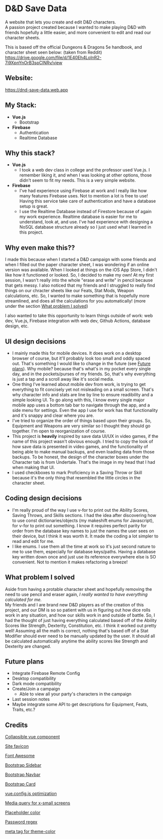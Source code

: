 # D&D Save Data
A website that lets you create and edit D&D characters.  
A passion project created because I wanted to make playing D&D with friends hopefully a little easier, and more convenient to edit and read our character sheets.

This is based off the official Dungeons & Dragons 5e handbook, and character sheet seen below: (taken from Reddit)  
https://drive.google.com/file/d/1E40Eh4LoInR2-7i9XpnYnOrB3spClNRv/view 

## Website: 
https://dnd-save-data.web.app

## My Stack:
- **Vue.js**
    - Bootstrap
- **Firebase**
    - Authentication
    - Realtime Database

## Why this stack?
- **Vue.js** 
    - I took a web dev class in college and the professor used Vue.js. I remember liking it, and when I was looking at other options, those didn't seem to fit my needs. This is a very simple website.
- **Firebase** 
    - I've had experience using Firebase at work and I really like how many features Firebase uses. Not to mention a lot is free to use! Having this service take care of authentication and have a database setup is great. 
    - I use the Realtime Database instead of Firestore because of again my work experience. Realtime database is easier for me to understand, look at, and use. I've had experience with designing a NoSQL database structure already so I just used what I learned in this project.

## Why even make this??
I made this because when I started a D&D campaign with some friends and when I filled out the paper character sheet, I was wondering if an online version was available. When I looked at things on the iOS App Store, I didn't like how it functioned or looked. So, I decided to make my own! At my first session, I wasn't really into the whole "erase and write" in pencil because that gets messy. I also noticed that my friends and I struggled to really find things on our chracter sheets like our Feats, Stat Mods, Weapon calculations, etc. So, I wanted to make something that is hopefully more streamlined, and does all the calculations for you automatically! (more under the section [What problem I solved](#what-problem-i-solved))  

I also wanted to take this opportunity to learn things outside of work: web dev, Vue.js, Firebase integration with web dev, Github Actions, database design, etc.

## UI design decisions
- I mainly made this for mobile devices. It does work on a desktop browser of course, but it'll probably look too small and oddly spaced out. That's something I would like to change in the future (see [Future plans](#future-plans)). Why mobile? because that's what's in my pocket every single day, and in the pockets/purses of my friends. So, that's why everything is just a tap and a scroll away like it's social media.  
- One thing I've learned about mobile dev from work, is trying to get everything to fit concisely yet not misleading on a small screen. That's why character info and stats are line by line to ensure readibility and a simple looking UI. To go along with this, I know every single major mobile app uses a bottom tab bar to navigate through the app, and a side menu for settings. Even the app I use for work has that functionality and it's snappy and clear where you are.
- I've tried to organize the order of things based upon their groups. So, Equipment and Weapons are very similar so I thought they should go together. I'm open to reorganization of course.
- This project is **heavily** inspired by save data UI/UX in video games, if the name of this project wasn't obvious enough. I tried to copy the look of how save data is presented in video games, and the functionality of being able to make manual backups, and even loading data from those backups. To be honest, the design of the character boxes under the Character tab is from Undertale. That's the image in my head that I had when making that UI.
- I used checkboxes to mark Proficiency in a Saving Throw or Skill because it's the only thing that resembled the little circles in the character sheet. 

## Coding design decisions
- I'm really proud of the way I use v-for to print out the Ability Scores, Saving Throws, and Skills sections. I had the idea after discovering how to use const dictionaries/objects (my makeshift enums for Javascript), for v-for to print out something. I know it requires perfect parity for order from the database key names to just the names the user sees on their device, but I think it was worth it. It made the coding a lot simpler to read and edit for me.
- I like enums. I use them all the time at work so it's just second nature to me to use them, especially for database keys/paths. Having a database key written down once and just use its reference everywhere else is SO convenient. Not to mention it makes refactoring a breeze!


## What problem I solved
Aside from having a protable character sheet and hopefully removing the need to use pencil and eraser again, *I really wanted to have everything calculated for me.*  
My friends and I are brand new D&D players as of the creation of this project, and our DM is so so patient with us in figuring out how dice rolls work in any situation, and how our skills work in and outside of battle. So, I had the thought of just having everything calculated based off of the Ability Scores like Strength, Dexterity, Constitution, etc. I think it worked out pretty well! Assuming all the math is correct, nothing that's based off of a Stat Modifier should ever need to be manually updated by the user. It should all be calculated automatically anytime the ability scores like Strength and Dexterity are changed.

## Future plans
- Integrate Firebase Remote Config
- Desktop compatibility
- Dark mode compatibility
- Create/Join a campaign
    - Able to view all your party's characters in the campaign
- Last session notes
- Maybe integrate some API to get descriptions for Equipment, Feats, Traits, etc.?

## Credits

[Collapsible vue component](https://github.com/ivanvermeyen/vue-collapse-transition)

[Site favicon](https://icons8.com/icon/104704/dungeons-and-dragons)

[Font Awesome](https://fontawesome.com/docs/web/use-with/vue/)

[Bootstrap Sidebar](https://getbootstrap.com/docs/5.3/components/offcanvas/#responsive)

[Bootstrap Navbar](https://getbootstrap.com/docs/5.3/components/navbar/#nav)

[Bootstrap Card](https://getbootstrap.com/docs/5.3/components/card/#header-and-footer)

[vue.config.js optimization](https://medium.com/codex/slash-your-load-times-shrink-the-chunk-vendors-js-size-in-vue3-72072428dd2a)

[Media query for x-small screens](https://blisk.io/devices/details/iphone-se-2020)

[Placeholder color](https://www.w3schools.com/howto/howto_css_placeholder.asp)

[Password regex](https://www.thepolyglotdeveloper.com/2015/05/use-regex-to-test-password-strength-in-javascript/)

[meta tag for theme-color](https://medium.com/@evkirkiles/coloring-the-webkit-browser-bars-28d75cd8cf7f)